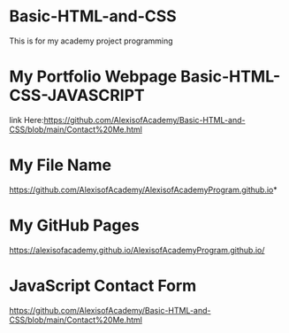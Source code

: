 # Basic-HTML-and-CSS
This is for my academy project programming
# My Portfolio Webpage Basic-HTML-CSS-JAVASCRIPT
link Here:https://github.com/AlexisofAcademy/Basic-HTML-and-CSS/blob/main/Contact%20Me.html
# My File Name 
https://github.com/AlexisofAcademy/AlexisofAcademyProgram.github.io*
# My GitHub Pages 
https://alexisofacademy.github.io/AlexisofAcademyProgram.github.io/
# JavaScript Contact Form
https://github.com/AlexisofAcademy/Basic-HTML-and-CSS/blob/main/Contact%20Me.html
